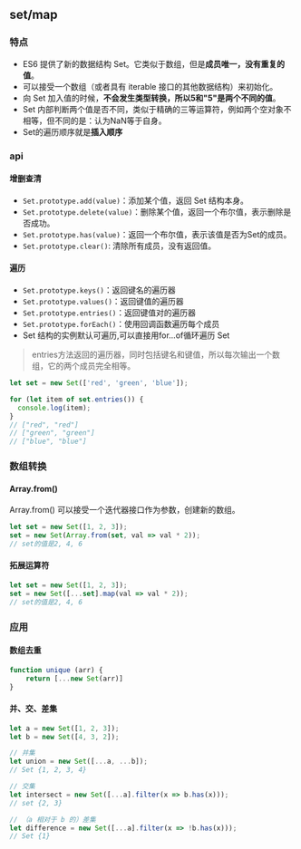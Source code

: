 ## set/map

### 特点

- ES6 提供了新的数据结构 Set。它类似于数组，但是**成员唯一，没有重复的值**。
- 可以接受一个数组（或者具有 iterable 接口的其他数据结构）来初始化。
- 向 Set 加入值的时候，**不会发生类型转换，所以5和"5"是两个不同的值**。
- Set 内部判断两个值是否不同，类似于精确的三等运算符，例如两个空对象不相等，但不同的是：认为NaN等于自身。
- Set的遍历顺序就是**插入顺序**

### api

#### 增删查清

- `Set.prototype.add(value)`：添加某个值，返回 Set 结构本身。
- `Set.prototype.delete(value)`：删除某个值，返回一个布尔值，表示删除是否成功。
- `Set.prototype.has(value)`：返回一个布尔值，表示该值是否为Set的成员。
- `Set.prototype.clear()`: 清除所有成员，没有返回值。

#### 遍历

- `Set.prototype.keys()`：返回键名的遍历器
- `Set.prototype.values()`：返回键值的遍历器
- `Set.prototype.entries()`：返回键值对的遍历器
- `Set.prototype.forEach()`：使用回调函数遍历每个成员
- Set 结构的实例默认可遍历,可以直接用for...of循环遍历 Set

> entries方法返回的遍历器，同时包括键名和键值，所以每次输出一个数组，它的两个成员完全相等。

```js
let set = new Set(['red', 'green', 'blue']);

for (let item of set.entries()) {
  console.log(item);
}
// ["red", "red"]
// ["green", "green"]
// ["blue", "blue"]
```

### 数组转换

#### Array.from()

Array.from() 可以接受一个迭代器接口作为参数，创建新的数组。

```js
let set = new Set([1, 2, 3]);
set = new Set(Array.from(set, val => val * 2));
// set的值是2, 4, 6
```

#### 拓展运算符


```js
let set = new Set([1, 2, 3]);
set = new Set([...set].map(val => val * 2));
// set的值是2, 4, 6
```

### 应用

#### 数组去重

```js
function unique (arr) {
	return [...new Set(arr)]
}
```

#### 并、交、差集

```js
let a = new Set([1, 2, 3]);
let b = new Set([4, 3, 2]);

// 并集
let union = new Set([...a, ...b]);
// Set {1, 2, 3, 4}

// 交集
let intersect = new Set([...a].filter(x => b.has(x)));
// set {2, 3}

// （a 相对于 b 的）差集
let difference = new Set([...a].filter(x => !b.has(x)));
// Set {1}
```
